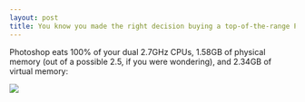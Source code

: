 ```yaml
---
layout: post
title: You know you made the right decision buying a top-of-the-range PowerMac when…
---
```

Photoshop eats 100% of your dual 2.7GHz CPUs, 1.58GB of physical memory
(out of a possible 2.5, if you were wondering), and 2.34GB of virtual
memory:

![][Photoshop usage image]

[Photoshop usage image]: /images/posts/you-know-you-made-the-right-decision-buying-a-top-of-the-range-powermac-when/photoshop-usage.png
